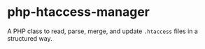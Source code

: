 # php-htaccess-manager
A PHP class to read, parse, merge, and update `.htaccess` files in a structured way.
